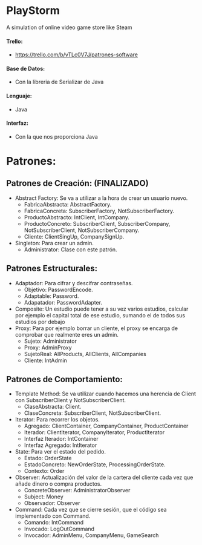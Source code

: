 # PlayStorm
A simulation of online video game store like Steam

#### Trello:
 - https://trello.com/b/vTLc0V7J/patrones-software
 
#### Base de Datos:
 - Con la libreria de Serializar de Java
#### Lenguaje:
 - Java
#### Interfaz:
 - Con la que nos proporciona Java
 
# Patrones:

## Patrones de Creación: (FINALIZADO)
 - Abstract Factory: Se va a utilizar a la hora de crear un usuario nuevo.
   - FabricaAbstracta: AbstractFactory.
   - FabricaConcreta: SubscriberFactory, NotSubscriberFactory.
   - ProductoAbstracto: IntClient, IntCompany.
   - ProductoConcreto: SubscriberClient, SubscriberCompany, NotSubscriberClient, NotSubscriberCompany.
   - Cliente: ClientSingUp, CompanySignUp.
 - Singleton: Para crear un admin.
   - Administrator: Clase con este patrón.
 
## Patrones Estructurales:
 - Adaptador: Para cifrar y descifrar contraseñas.
   - Objetivo: PasswordEncode.
   - Adaptable: Password.
   - Adapatador: PasswordAdapter.
 - Composite: Un estudio puede tener a su vez varios estudios,  calcular por ejemplo el capital total de ese estudio, sumando el de todos sus estudios por debajo
 - Proxy: Para por ejemplo borrar un cliente, el proxy se encarga de comprobar que realmente eres un admin. 
   - Sujeto: Administrator
   - Proxy: AdminProxy
   - SujetoReal: AllProducts, AllClients, AllCompanies
   - Cliente: IntAdmin
 
## Patrones de Comportamiento:
 - Template Method: Se va utilizar cuando hacemos una herencia de Client con SubscriberClient y NotSubscriberClient.
   - ClaseAbstracta: Client.
   - ClaseConcreta: SubscriberClient, NotSubscriberClient.
 - Iterator: Para recorrer los objetos.
   - Agregado: ClientContainer, CompanyContainer, ProductContainer
   - Iterador: ClientIterator, CompanyIterator, ProductIterator
   - Interfaz Iterador: IntContainer 
   - Interfaz Agregado:  IntIterator
 - State: Para ver el estado del pedido.
   - Estado: OrderState
   - EstadoConcreto: NewOrderState, ProcessingOrderState.
   - Contexto: Order
 - Observer: Actualización del valor de la cartera del cliente cada vez que añade dinero o compra productos.
   - ConcreteObserver: AdministratorObserver
   - Subject: Money
   - Observador: Observer
 - Command: Cada vez que se cierre sesión, que el código sea implementado con Command.
   - Comando: IntCommand
   - Invocado: LogOutCommand
   - Invocador: AdminMenu, CompanyMenu, GameSearch
